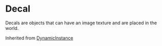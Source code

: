 # Decal
Decals are objects that can have an image texture and are placed in the world.

Inherited from [DynamicInstance](../DynamicInstance)
